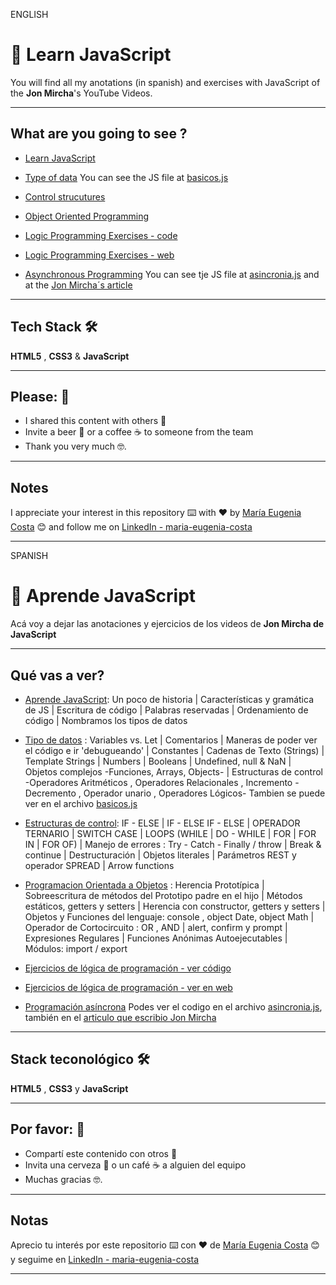 ENGLISH

# :book: Learn JavaScript

You will find all my anotations (in spanish) and exercises with JavaScript of the **Jon Mircha**'s YouTube Videos.


---

## What are you going to see ?

- [Learn JavaScript](https://github.com/eugenia1984/learn-JS-with-JonMircha-videos/tree/main/aprende_js)

- [Type of data](https://github.com/eugenia1984/learn-JS-with-JonMircha-videos/tree/main/tipo_de_datos) You can see the JS file  at [basicos.js](https://github.com/eugenia1984/learn-JS-with-JonMircha-videos/tree/main/js/basicos.js) 

- [Control strucutures](https://github.com/eugenia1984/learn-JS-with-JonMircha-videos/tree/main/estructuras_de_control)

- [Object Oriented Programming](https://github.com/eugenia1984/learn-JS-with-JonMircha-videos/tree/main/poo)

- [Logic Programming Exercises - code](https://github.com/eugenia1984/JS-exercises)

- [Logic Programming Exercises - web](https://eugenia1984.github.io/JS-exercises/)

- [Asynchronous Programming](https://github.com/eugenia1984/learn-JS-with-JonMircha-videos/tree/main/programacion_asincrona) You can see tje JS file at [asincronia.js](https://github.com/eugenia1984/learn-JS-with-JonMircha-videos/blob/main/js/asincronia.js) and at the [Jon Mircha´s article](https://jonmircha.com/javascript-asincrono)

---

## Tech Stack 🛠️

**HTML5** , **CSS3** & **JavaScript**


---

## Please: 🎁

- I shared this content with others 📢
- Invite a beer 🍺 or a coffee ☕ to someone from the team
- Thank you very much 🤓.

---

## Notes

I appreciate your interest in this repository ⌨️ with ❤️ by [María Eugenia Costa](https://github.com/eugenia1984) 😊 and follow me on [LinkedIn - maria-eugenia-costa](https://www.linkedin.com/in/maria-eugenia-costa/)


---


SPANISH


# :book: Aprende JavaScript

Acá voy a dejar las anotaciones y ejercicios de los videos de **Jon Mircha de JavaScript**

---

##  Qué vas a ver?

- [Aprende JavaScript](https://github.com/eugenia1984/learn-JS-with-JonMircha-videos/tree/main/aprende_js): Un poco de historia | Características y gramática de JS |  Escritura de código | Palabras reservadas | Ordenamiento de código | Nombramos los tipos de datos

- [Tipo de datos](https://github.com/eugenia1984/learn-JS-with-JonMircha-videos/tree/main/tipo_de_datos) : Variables vs. Let | Comentarios | Maneras de poder ver el código e ir 'debugueando' | Constantes | Cadenas de Texto (Strings) |  Template Strings | Numbers | Booleans |  Undefined, null & NaN  | Objetos complejos -Funciones, Arrays, Objects- | Estructuras de control -Operadores Aritméticos , Operadores Relacionales , Incremento - Decremento , Operador unario , Operadores Lógicos- Tambien se puede ver en el archivo [basicos.js](https://github.com/eugenia1984/learn-JS-with-JonMircha-videos/tree/main/js/basicos.js) 

- [Estructuras de control](https://github.com/eugenia1984/learn-JS-with-JonMircha-videos/tree/main/estructuras_de_control): IF - ELSE | IF - ELSE IF - ELSE  | OPERADOR TERNARIO | SWITCH CASE | LOOPS (WHILE | DO - WHILE | FOR | FOR IN | FOR OF) | Manejo de errores : Try - Catch - Finally / throw | Break & continue | Destructuración | Objetos literales | Parámetros REST y operador SPREAD | Arrow functions

- [Programacion Orientada a Objetos](https://github.com/eugenia1984/learn-JS-with-JonMircha-videos/tree/main/poo) : Herencia Prototípica  | Sobreescritura de métodos del Prototipo padre en el hijo | Métodos estáticos, getters y setters |  Herencia con constructor, getters y setters | Objetos y Funciones del lenguaje: console , object Date, object Math | Operador de Cortocircuito : OR ,  AND | alert, confirm y prompt | Expresiones Regulares | Funciones Anónimas Autoejecutables | Módulos: import / export

- [Ejercicios de lógica de programación - ver código](https://github.com/eugenia1984/JS-exercises)

- [Ejercicios de lógica de programación - ver en web](https://eugenia1984.github.io/JS-exercises/)


- [Programación asíncrona](https://github.com/eugenia1984/learn-JS-with-JonMircha-videos/tree/main/programacion_asincrona) Podes ver el codigo en el archivo [asincronia.js](https://github.com/eugenia1984/learn-JS-with-JonMircha-videos/blob/main/js/asincronia.js), también en el [articulo que escribio Jon Mircha](https://jonmircha.com/javascript-asincrono)

---

## Stack teconológico 🛠️

**HTML5** , **CSS3** y **JavaScript**

---


## Por favor: 🎁

- Compartí este contenido con otros 📢
- Invita una cerveza 🍺 o un café ☕ a alguien del equipo
- Muchas gracias 🤓.

---

## Notas

Aprecio tu interés por este repositorio ⌨️ con ❤️ de [María Eugenia Costa](https://github.com/eugenia1984) 😊 y seguime en [LinkedIn - maria-eugenia-costa](https://www.linkedin.com/in/maria-eugenia-costa/)

---
